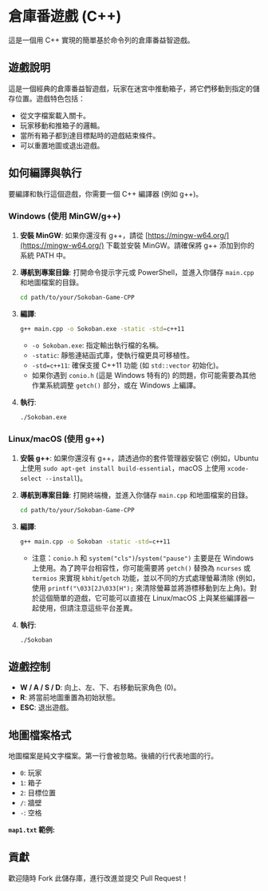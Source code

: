 # 倉庫番遊戲 (C++)

這是一個用 C++ 實現的簡單基於命令列的倉庫番益智遊戲。

## 遊戲說明

這是一個經典的倉庫番益智遊戲，玩家在迷宮中推動箱子，將它們移動到指定的儲存位置。遊戲特色包括：

* 從文字檔案載入關卡。
* 玩家移動和推箱子的邏輯。
* 當所有箱子都到達目標點時的遊戲結束條件。
* 可以重置地圖或退出遊戲。

## 如何編譯與執行

要編譯和執行這個遊戲，你需要一個 C++ 編譯器 (例如 g++)。

### Windows (使用 MinGW/g++)

1.  **安裝 MinGW**: 如果你還沒有 g++，請從 [https://mingw-w64.org/](https://mingw-w64.org/) 下載並安裝 MinGW。請確保將 g++ 添加到你的系統 PATH 中。
2.  **導航到專案目錄**: 打開命令提示字元或 PowerShell，並進入你儲存 `main.cpp` 和地圖檔案的目錄。
    ```bash
    cd path/to/your/Sokoban-Game-CPP
    ```
3.  **編譯**:
    ```bash
    g++ main.cpp -o Sokoban.exe -static -std=c++11
    ```
    * `-o Sokoban.exe`: 指定輸出執行檔的名稱。
    * `-static`: 靜態連結函式庫，使執行檔更具可移植性。
    * `-std=c++11`: 確保支援 C++11 功能 (如 `std::vector` 初始化)。
    * 如果你遇到 `conio.h` (這是 Windows 特有的) 的問題，你可能需要為其他作業系統調整 `getch()` 部分，或在 Windows 上編譯。

4.  **執行**:
    ```bash
    ./Sokoban.exe
    ```

### Linux/macOS (使用 g++)

1.  **安裝 g++**: 如果你還沒有 g++，請透過你的套件管理器安裝它 (例如，Ubuntu 上使用 `sudo apt-get install build-essential`，macOS 上使用 `xcode-select --install`)。
2.  **導航到專案目錄**: 打開終端機，並進入你儲存 `main.cpp` 和地圖檔案的目錄。
    ```bash
    cd path/to/your/Sokoban-Game-CPP
    ```
3.  **編譯**:
    ```bash
    g++ main.cpp -o Sokoban -static -std=c++11
    ```
    * 注意：`conio.h` 和 `system("cls")`/`system("pause")` 主要是在 Windows 上使用。為了跨平台相容性，你可能需要將 `getch()` 替換為 `ncurses` 或 `termios` 來實現 `kbhit`/`getch` 功能，並以不同的方式處理螢幕清除 (例如，使用 `printf("\033[2J\033[H");` 來清除螢幕並將游標移動到左上角)。對於這個簡單的遊戲，它可能可以直接在 Linux/macOS 上與某些編譯器一起使用，但請注意這些平台差異。

4.  **執行**:
    ```bash
    ./Sokoban
    ```

## 遊戲控制

* **W / A / S / D**: 向上、左、下、右移動玩家角色 (0)。
* **R**: 將當前地圖重置為初始狀態。
* **ESC**: 退出遊戲。

## 地圖檔案格式

地圖檔案是純文字檔案。第一行會被忽略。後續的行代表地圖的行。

* `0`: 玩家
* `1`: 箱子
* `2`: 目標位置
* `/`: 牆壁
* `-`: 空格

**`map1.txt` 範例:**

## 貢獻

歡迎隨時 Fork 此儲存庫，進行改進並提交 Pull Request！